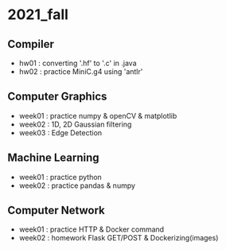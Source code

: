 # 2021_fall

## Compiler
  - hw01 : converting '.hf' to '.c' in .java
  - hw02 : practice MiniC.g4 using 'antlr'

## Computer Graphics
  - week01 : practice numpy & openCV & matplotlib 
  - week02 : 1D, 2D Gaussian filtering 
  - week03 : Edge Detection

## Machine Learning
  - week01 : practice python
  - week02 : practice pandas & numpy 
  
## Computer Network
  - week01 : practice HTTP & Docker command
  - week02 : homework Flask GET/POST & Dockerizing(images)
